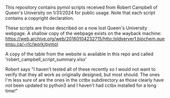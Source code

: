 This repository contains pymol scripts received from Robert Campbell of Queen's University on 1/31/2024 for public usage.  Note that each script contains a copyright declaration.  

These scripts are those described on a now lost Queen's University webpage.  A shallow copy of the webpage exists on the wayback machine: https://web.archive.org/web/20160104232715/http:/pldserver1.biochem.queensu.ca/~rlc/work/pymol

A copy of the table from the website is available in this repo and called 'robert_campbell_script_summary.xlsx'

Robert says "I haven't tested all of these recently so I would not want to verify that they all work as originally designed, but most should.  The ones I'm less sure of are the ones in the cctbx subdirectory as those clearly have not been updated to python3 and I haven't had cctbx installed for a long time!"
